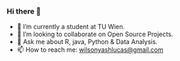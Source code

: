 ### Hi there 👋
- 🔭 I’m currently a student at  TU Wien. 
- 👯 I’m looking to collaborate on Open Source Projects.
- 💬 Ask me about R, java, Python & Data Analysis.
- 📫 How to reach me: wilsonyashlucas@gmail.com
